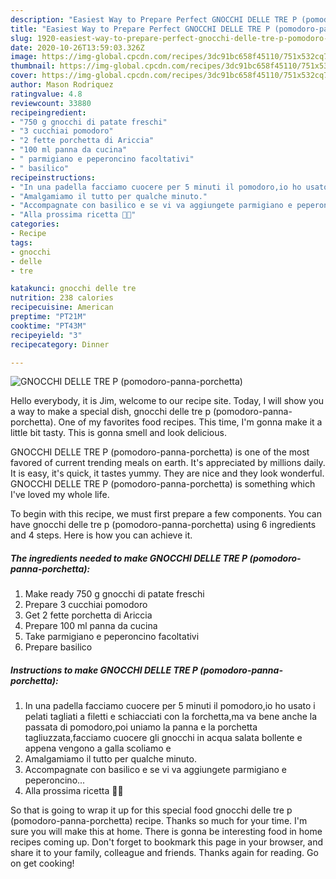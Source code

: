 ```yaml
---
description: "Easiest Way to Prepare Perfect GNOCCHI DELLE TRE P (pomodoro-panna-porchetta)"
title: "Easiest Way to Prepare Perfect GNOCCHI DELLE TRE P (pomodoro-panna-porchetta)"
slug: 1920-easiest-way-to-prepare-perfect-gnocchi-delle-tre-p-pomodoro-panna-porchetta
date: 2020-10-26T13:59:03.326Z
image: https://img-global.cpcdn.com/recipes/3dc91bc658f45110/751x532cq70/gnocchi-delle-tre-p-pomodoro-panna-porchetta-recipe-main-photo.jpg
thumbnail: https://img-global.cpcdn.com/recipes/3dc91bc658f45110/751x532cq70/gnocchi-delle-tre-p-pomodoro-panna-porchetta-recipe-main-photo.jpg
cover: https://img-global.cpcdn.com/recipes/3dc91bc658f45110/751x532cq70/gnocchi-delle-tre-p-pomodoro-panna-porchetta-recipe-main-photo.jpg
author: Mason Rodriquez
ratingvalue: 4.8
reviewcount: 33880
recipeingredient:
- "750 g gnocchi di patate freschi"
- "3 cucchiai pomodoro"
- "2 fette porchetta di Ariccia"
- "100 ml panna da cucina"
- " parmigiano e peperoncino facoltativi"
- " basilico"
recipeinstructions:
- "In una padella facciamo cuocere per 5 minuti il pomodoro,io ho usato i pelati tagliati a filetti e schiacciati con la forchetta,ma va bene anche la passata di pomodoro,poi uniamo la panna e la porchetta tagliuzzata,facciamo cuocere gli gnocchi in acqua salata bollente e appena vengono a galla scoliamo e"
- "Amalgamiamo il tutto per qualche minuto."
- "Accompagnate con basilico e se vi va aggiungete parmigiano e peperoncino..."
- "Alla prossima ricetta 👩‍🍳"
categories:
- Recipe
tags:
- gnocchi
- delle
- tre

katakunci: gnocchi delle tre 
nutrition: 238 calories
recipecuisine: American
preptime: "PT21M"
cooktime: "PT43M"
recipeyield: "3"
recipecategory: Dinner

---
```



![GNOCCHI DELLE TRE P (pomodoro-panna-porchetta)](https://img-global.cpcdn.com/recipes/3dc91bc658f45110/751x532cq70/gnocchi-delle-tre-p-pomodoro-panna-porchetta-recipe-main-photo.jpg)

Hello everybody, it is Jim, welcome to our recipe site. Today, I will show you a way to make a special dish, gnocchi delle tre p (pomodoro-panna-porchetta). One of my favorites food recipes. This time, I'm gonna make it a little bit tasty. This is gonna smell and look delicious.



GNOCCHI DELLE TRE P (pomodoro-panna-porchetta) is one of the most favored of current trending meals on earth. It's appreciated by millions daily. It is easy, it's quick, it tastes yummy. They are nice and they look wonderful. GNOCCHI DELLE TRE P (pomodoro-panna-porchetta) is something which I've loved my whole life.


To begin with this recipe, we must first prepare a few components. You can have gnocchi delle tre p (pomodoro-panna-porchetta) using 6 ingredients and 4 steps. Here is how you can achieve it.

<!--inarticleads1-->

##### The ingredients needed to make GNOCCHI DELLE TRE P (pomodoro-panna-porchetta):

1. Make ready 750 g gnocchi di patate freschi
1. Prepare 3 cucchiai pomodoro
1. Get 2 fette porchetta di Ariccia
1. Prepare 100 ml panna da cucina
1. Take  parmigiano e peperoncino facoltativi
1. Prepare  basilico




<!--inarticleads2-->

##### Instructions to make GNOCCHI DELLE TRE P (pomodoro-panna-porchetta):

1. In una padella facciamo cuocere per 5 minuti il pomodoro,io ho usato i pelati tagliati a filetti e schiacciati con la forchetta,ma va bene anche la passata di pomodoro,poi uniamo la panna e la porchetta tagliuzzata,facciamo cuocere gli gnocchi in acqua salata bollente e appena vengono a galla scoliamo e
1. Amalgamiamo il tutto per qualche minuto.
1. Accompagnate con basilico e se vi va aggiungete parmigiano e peperoncino...
1. Alla prossima ricetta 👩‍🍳




So that is going to wrap it up for this special food gnocchi delle tre p (pomodoro-panna-porchetta) recipe. Thanks so much for your time. I'm sure you will make this at home. There is gonna be interesting food in home recipes coming up. Don't forget to bookmark this page in your browser, and share it to your family, colleague and friends. Thanks again for reading. Go on get cooking!
